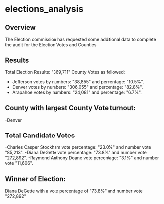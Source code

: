# elections_analysis
 
## Overview 
The Election commission has requested some additional data to complete the audit for the Election Votes and Counties

## Results
Total Election Results: "369,711"
County Votes as followed:
  - Jefferson votes by numbers: "38,855" and percentage: "10.5%".
  - Denver votes by numbers: "306,055" and percentage: "82.8%".
  - Arapahoe votes by numbers: "24,081" and percentage: "6.7%".

## County with largest County Vote turnout: 
  -Denver

## Total Candidate Votes
  -Charles Casper Stockham vote percentage: "23.0%" and number vote "85,213".
  -Diana DeGette vote percentage: "73.8%" and number vote "272,892".
  -Raymond Anthony Doane vote percentage: "3.1%" and number vote "11,606".
  
 ## Winner of Election:
  Diana DeGette with a vote percentage of "73.8%" and number vote "272,892"
  
  
  
